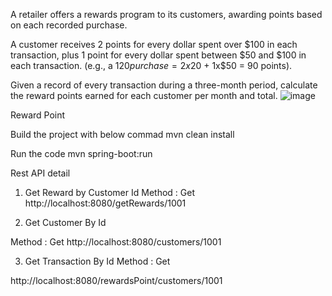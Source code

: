 A retailer offers a rewards program to its customers, awarding points based on each recorded purchase. 
 
A customer receives 2 points for every dollar spent over $100 in each transaction, plus 1 point for every dollar spent between $50 and $100 in each transaction.
(e.g., a $120 purchase = 2x$20 + 1x$50 = 90 points).
 
Given a record of every transaction during a three-month period, calculate the reward points earned for each customer per month and total.
![image](https://github.com/saiteja0731/Reward-Calculator_Web-API/assets/133249399/200e635e-f1b2-4baf-9174-4fb27884b4a1)

Reward Point

Build the project with below commad
mvn clean install

Run the code
mvn spring-boot:run

Rest API detail

1. Get Reward by Customer Id
Method : Get
http://localhost:8080/getRewards/1001

2. Get Customer By Id

Method : Get
http://localhost:8080/customers/1001

3. Get Transaction By Id
Method : Get

http://localhost:8080/rewardsPoint/customers/1001


